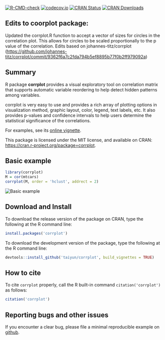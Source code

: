 [![R-CMD-check](https://github.com/taiyun/corrplot/workflows/R-CMD-check/badge.svg)](https://github.com/taiyun/corrplot/actions)
[![codecov.io](https://codecov.io/github/taiyun/corrplot/coverage.svg?branch=master)](https://codecov.io/github/taiyun/corrplot?branch=master)
[![CRAN Status](https://www.r-pkg.org/badges/version/corrplot)](https://cran.r-project.org/package=corrplot)
[![CRAN Downloads](https://cranlogs.r-pkg.org/badges/corrplot)](https://www.r-pkg.org/pkg/corrplot)

## Edits to coorplot package:
Updated the corrplot.R function to accept a vector of sizes for circles in the correlation plot. This allows for circles to be scaled proportionally to the p value of the correlation. Edits based on johannes-titz/corrplot (https://github.com/johannes-titz/corrplot/commit/9362f6a7c2fda794b5ef8895b77f0b2ff979092a)

## Summary

R package **corrplot** provides a visual exploratory tool on correlation matrix that 
supports automatic variable reordering to help detect hidden patterns among variables.

corrplot is very easy to use and provides a rich array of plotting options in 
visualization method, graphic layout, color, legend, text labels, etc. 
It also provides p-values and confidence intervals to help users determine the 
statistical significance of the correlations.

For examples, see its
[online vignette](https://taiyun.github.io/corrplot/).


This package is licensed under the MIT license, and available on CRAN:
<https://cran.r-project.org/package=corrplot>.



## Basic example

```r
library(corrplot)
M = cor(mtcars)
corrplot(M, order = 'hclust', addrect = 2)
```
![Basic example](https://raw.githubusercontent.com/taiyun/corrplot/master/vignettes/webimg/rectangles-1.png)

## Download and Install

To download the release version of the package on CRAN, type the following at the R command line:

```r
install.packages('corrplot')
```

To download the development version of the package, type the following at the R command line:

```r
devtools::install_github('taiyun/corrplot', build_vignettes = TRUE)
```

## How to cite

To cite `corrplot` properly, call the R built-in command
`citation('corrplot')` as follows:

```r
citation('corrplot')
```

## Reporting bugs and other issues

If you encounter a clear bug, please file a minimal reproducible example on 
[github](https://github.com/taiyun/corrplot/issues).

